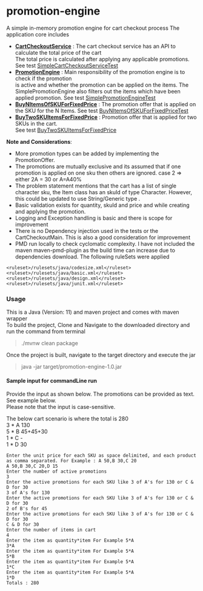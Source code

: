 # promotion-engine
A simple in-memory promotion engine for cart checkout process
The application core includes  
- **[CartCheckoutService](src/main/java/com/aragh/service/SimpleCartCheckoutService.java)** : The cart checkout service has an API to calculate the total price of the cart  
The total price is calculated after applying any applicable promotions. 
See test [SimpleCartCheckoutServiceTest](src/test/java/com/aragh/service/SimpleCartCheckoutServiceTest.java)
- **[PromotionEngine](src/main/java/com/aragh/promotion/engine/SimplePromotionEngine.java)** : Main responsibility of the promotion engine is to check if the promotion   
is active and whether the promotion can be applied on the items. The SimplePromotionEngine also filters 
out the items which have been applied promotion.
See test [SimplePromotionEngineTest](src/test/java/com/aragh/promotion/SimplePromotionEngineTest.java)
- **[BuyNItemsOfSKUForFixedPrice](src/main/java/com/aragh/promotion/BuyNItemsOfSKUForFixedPrice.java)** : The promotion offer that is applied on the SKU for the N Items.
See test [BuyNItemsOfSKUForFixedPriceTest](src/test/java/com/aragh/promotion/BuyNItemsOfSKUForFixedPriceTest.java)
- **[BuyTwoSKUItemsForFixedPrice](src/main/java/com/aragh/promotion/BuyTwoSKUItemsForFixedPrice.java)** : Promotion offer that is applied for two SKUs in the cart.  
See test [BuyTwoSKUItemsForFixedPrice](src/test/java/com/aragh/promotion/BuyTwoSKUItemsForFixedPriceTest.java)  


**Note and Considerations**:  
- More promotion types can be added by implementing the PromotionOffer.  
- The promotions are mutually exclusive and its assumed that if one promotion 
is applied on one sku then others are ignored. case 2 => either 2A = 30 or A=A40%
- The problem statement mentions that the cart has a list of single character sku, the Item
class has an skuId of type Character. However, this could be updated to use String/Generic type <T>.
- Basic validation exists for quantity, skuId and price and while creating and applying the promotion.
- Logging and Exception handling is basic and there is scope for improvement
- There is no Dependency injection used in the tests or the CartCheckoutMain. This is also a good consideration
for improvement
- PMD run locally to check cyclomatic complexity. I have not included
the maven maven-pmd-plugin as the build time can increase due to dependencies download.
The following ruleSets were applied
````
<ruleset>/rulesets/java/codesize.xml</ruleset>
<ruleset>/rulesets/java/basic.xml</ruleset>
<ruleset>/rulesets/java/design.xml</ruleset>
<ruleset>/rulesets/java/junit.xml</ruleset>
````

### Usage
This is a Java (Version: 11) and maven project and comes with maven wrapper  
To build the project, Clone and Navigate to the downloaded directory and run the command from terminal
> ./mvnw clean package

Once the project is built, navigate to the target directory and execute the jar
>  java -jar target/promotion-engine-1.0.jar

#### Sample input for commandLine run

Provide the input as shown below. The promotions can be provided as text. See example below.  
Please note that the input is case-sensitive. 

The below cart scenario is where the total is 280  
3 * A     130  
5 * B     45+45+30  
1 * C     -  
1 * D     30  
````
Enter the unit price for each SKU as space delimited, and each product as comma separated. For Example : A 50,B 30,C 20  
A 50,B 30,C 20,D 15  
Enter the number of active promotions
3  
Enter the active promotions for each SKU like 3 of A's for 130 or C & D for 30  
3 of A's for 130  
Enter the active promotions for each SKU like 3 of A's for 130 or C & D for 30    
2 of B's for 45  
Enter the active promotions for each SKU like 3 of A's for 130 or C & D for 30   
C & D for 30  
Enter the number of items in cart    
4  
Enter the item as quantity*item For Example 5*A   
3*A  
Enter the item as quantity*item For Example 5*A   
5*B  
Enter the item as quantity*item For Example 5*A    
1*C  
Enter the item as quantity*item For Example 5*A  
1*D  
Totals : 280  
````